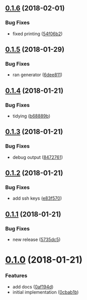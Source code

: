<a name="0.1.6"></a>
## [0.1.6](https://github.com/jdxcode/stdout-stderr/compare/4752703dfc589ac600fe838a99890ddeb86f4db5...v0.1.6) (2018-02-01)


### Bug Fixes

* fixed printing ([54f06b2](https://github.com/jdxcode/stdout-stderr/commit/54f06b2))

<a name="0.1.5"></a>
## [0.1.5](https://github.com/jdxcode/stdout-stderr/compare/b68889be9f471d905f67d913866e5a9bf7ab8407...v0.1.5) (2018-01-29)


### Bug Fixes

* ran generator ([6dee811](https://github.com/jdxcode/stdout-stderr/commit/6dee811))

<a name="0.1.4"></a>
## [0.1.4](https://github.com/jdxcode/stdout-stderr/compare/8472761b77de47aed4edc7c48e4effe2b4c53717...v0.1.4) (2018-01-21)


### Bug Fixes

* tidying ([b68889b](https://github.com/jdxcode/stdout-stderr/commit/b68889b))

<a name="0.1.3"></a>
## [0.1.3](https://github.com/jdxcode/stdout-stderr/compare/e83f5705e8bad8246c261fea2e230e9e6b32286e...v0.1.3) (2018-01-21)


### Bug Fixes

* debug output ([8472761](https://github.com/jdxcode/stdout-stderr/commit/8472761))

<a name="0.1.2"></a>
## [0.1.2](https://github.com/jdxcode/stdout-stderr/compare/5735dc51897dceb3d90e1cb2a2cbefeeec46e4ff...v0.1.2) (2018-01-21)


### Bug Fixes

* add ssh keys ([e83f570](https://github.com/jdxcode/stdout-stderr/commit/e83f570))

<a name="0.1.1"></a>
## [0.1.1](https://github.com/jdxcode/stdout-stderr/compare/247b76ce4c8230172062577d31f08ad27a42c201...v0.1.1) (2018-01-21)


### Bug Fixes

* new release ([5735dc5](https://github.com/jdxcode/stdout-stderr/commit/5735dc5))

<a name="0.1.0"></a>
# [0.1.0](https://github.com/jdxcode/stdout-stderr/compare/v0.0.0...v0.1.0) (2018-01-21)


### Features

* add docs ([0af194d](https://github.com/jdxcode/stdout-stderr/commit/0af194d))
* initial implementation ([0cbab1b](https://github.com/jdxcode/stdout-stderr/commit/0cbab1b))
